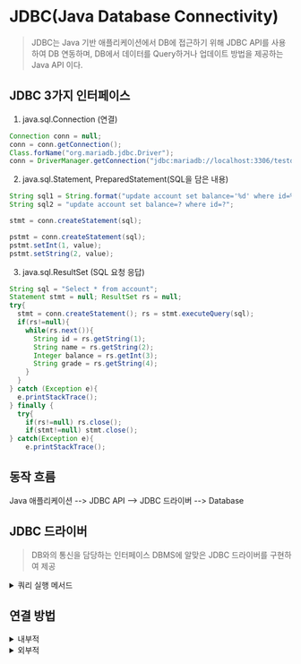 # JDBC(Java Database Connectivity)
> JDBC는 Java 기반 애플리케이션에서 DB에 접근하기 위해 JDBC API를 사용하여 DB 연동하며, DB에서 데이터를 Query하거나 업데이트 방법을 제공하는 Java API 이다.

## JDBC 3가지 인터페이스
1. java.sql.Connection (연결)
```java
Connection conn = null;
conn = conn.getConnection();
Class.forName("org.mariadb.jdbc.Driver");
conn = DriverManager.getConnection("jdbc:mariadb://localhost:3306/testdb","root","1234");
``` 
2. java.sql.Statement, PreparedStatement(SQL을 담은 내용)
```java
String sql1 = String.format("update account set balance='%d' where id=%s",balance, id);
String sql2 = "update account set balance=? where id=?";

stmt = conn.createStatement(sql);

pstmt = conn.createStatement(sql);
pstmt.setInt(1, value);
pstmt.setString(2, value);
```  
3. java.sql.ResultSet (SQL 요청 응답)
```java
String sql = "Select * from account";
Statement stmt = null; ResultSet rs = null;
try{
  stmt = conn.createStatement(); rs = stmt.executeQuery(sql);
  if(rs!=null){
    while(rs.next()){
      String id = rs.getString(1);
      String name = rs.getString(2);
      Integer balance = rs.getInt(3);
      String grade = rs.getString(4);
    }
  }
} catch (Exception e){
  e.printStackTrace();
} finally {
  try{
    if(rs!=null) rs.close();
    if(stmt!=null) stmt.close();
} catch(Exception e){
    e.printStackTrace();
```
## 동작 흐름
Java 애플리케이션 --> JDBC API --> JDBC 드라이버 --> Database

## JDBC 드라이버
> DB와의 통신을 담당하는 인터페이스 DBMS에 알맞은 JDBC 드라이버를 구현하여 제공
<details>
<summary>쿼리 실행 메서드</summary>
<div markdown="1">

- executeUpdate
&nbsp;데이터를 Insert, Delete, Update하는 SQL문을 실행하며, 반환값으로 해당 SQL문 실행에 영향을 받는 행 수(int : row count)를 반환
```java
public int executeUpdate(String sql) throws SQLException;
```
- executeQuery
&nbsp;DB에서 데이터를 가져와 결과 집합을 반환하며, Select문에서만 실행한다.  
(ResultSet : object that contains the data produced by the given query)
```java
public ResultSet executeQuery(String sql) throws SQLException;
```
</div>
</details>

## 연결 방법
<details>
<summary>내부적</summary>
  
```java
Connection conn = null;
String sql = String.format("insert into user (id,name) values('%s','%s')", id, name);
Statement stmt = null;
try{
  Class.forName("org.mariadb.jdbc.Driver");
  conn = DriverManager.getConnection("jdbc:mariadb://localhost:3306/testdb","root","1234");
  stmt = conn.createStatement();
  int cnt = stmt.executeUpdate(sql);
} catch(Exception e) {
  e.printStackTrade();
} finally {
  try{
    if(stmt != null) stmt.close();
  } catch(Exception e) {
    e.printStackTrace();
  }
}
close(conn);
```
</details>

<details>
<summary>외부적</summary>

- Properties
  > Map 계열 중 하나의 자료구조이며, Key, value값을 세트로 저장한다.
  > 외부설정파일을 읽어오거나 & 파일형태로 출력하고자 할 때 쓴다.
```properties
// driver.properties
driver=org.mariadb.jdbc.Driver
url=jdbc:mariadb://localhost:3306/testdb
user=root
password=1234
```
- code
```sql
public static Connection getConnection(){
  Connection conn = null;
  try {
    Properties db = new Properties();
    db.load(new FileInputStream("db.properties"));
    Class.forName(db.getProperty("driver"));
    conn=DriverManager.getConnection(db.getProperty("url"), db.getProperty("user"), db.getProperty("password"));
  }catch(Exception e) {
    e.printStackTrace();
  }
  return conn;
}
```
</details>
